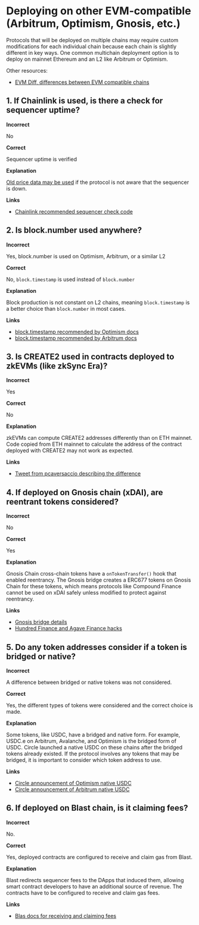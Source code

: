 # Deploying on other EVM-compatible (Arbitrum, Optimism, Gnosis, etc.)

Protocols that will be deployed on multiple chains may require custom modifications for each individual chain because each chain is slightly different in key ways. One common multichain deployment option is to deploy on mainnet Ethereum and an L2 like Arbitrum or Optimism.

Other resources:

- [EVM Diff, differences between EVM compatible chains](https://www.evmdiff.com/)

## 1. If Chainlink is used, is there a check for sequencer uptime?

**Incorrect**

No

**Correct**

Sequencer uptime is verified

**Explanation**

[Old price data may be used](https://twitter.com/bytes032/status/1653943092427325448) if the protocol is not aware that the sequencer is down.

**Links**

- [Chainlink recommended sequencer check code](https://docs.chain.link/data-feeds/l2-sequencer-feeds#example-code)

## 2. Is block.number used anywhere?

**Incorrect**

Yes, block.number is used on Optimism, Arbitrum, or a similar L2

**Correct**

No, `block.timestamp` is used instead of `block.number`

**Explanation**

Block production is not constant on L2 chains, meaning `block.timestamp` is a better choice than `block.number` in most cases.

**Links**

- [block.timestamp recommended by Optimism docs](https://community.optimism.io/docs/developers/build/differences/#added-opcodes)
- [block.timestamp recommended by Arbitrum docs](https://developer.arbitrum.io/time#block-numbers-arbitrum-vs-ethereum)

## 3. Is CREATE2 used in contracts deployed to zkEVMs (like zkSync Era)?

**Incorrect**

Yes

**Correct**

No

**Explanation**

zkEVMs can compute CREATE2 addresses differently than on ETH mainnet. Code copied from ETH mainnet to calculate the address of the contract deployed with CREATE2 may not work as expected.

**Links**

- [Tweet from pcaversaccio describing the difference](https://twitter.com/pcaversaccio/status/1701938364696363103)

## 4. If deployed on Gnosis chain (xDAI), are reentrant tokens considered?

**Incorrect**

No

**Correct**

Yes

**Explanation**

Gnosis Chain cross-chain tokens have a `onTokenTransfer()` hook that enabled reentrancy. The Gnosis bridge creates a ERC677 tokens on Gnosis Chain for these tokens, which means protocols like Compound Finance cannot be used on xDAI safely unless modified to protect against reentrancy.

**Links**

- [Gnosis bridge details](https://docs.gnosischain.com/bridges/tutorials/using-omnibridge/)
- [Hundred Finance and Agave Finance hacks](https://medium.com/immunefi/a-poc-of-the-hundred-finance-heist-4121f23a098)

## 5. Do any token addresses consider if a token is bridged or native?

**Incorrect**

A difference between bridged or native tokens was not considered.

**Correct**

Yes, the different types of tokens were considered and the correct choice is made.

**Explanation**

Some tokens, like USDC, have a bridged and native form. For example, USDC.e on Arbitrum, Avalanche, and Optimism is the bridged form of USDC. Circle launched a native USDC on these chains after the bridged tokens already existed. If the protocol involves any tokens that may be bridged, it is important to consider which token address to use.

**Links**

- [Circle announcement of Optimism native USDC](https://www.circle.com/blog/now-available-usdc-on-op-mainnet)
- [Circle announcement of Arbitrum native USDC](https://www.circle.com/blog/arbitrum-usdc-now-available)

## 6. If deployed on Blast chain, is it claiming fees?

**Incorrect**

No.

**Correct**

Yes, deployed contracts are configured to receive and claim gas from Blast.

**Explanation**

Blast redirects sequencer fees to the DApps that induced them, allowing smart contract developers to have an additional source of revenue. The contracts have to be configured to receive and claim gas fees.

**Links**

- [Blas docs for receiving and claiming fees](https://docs.blast.io/building/guides/gas-fees#overview)
